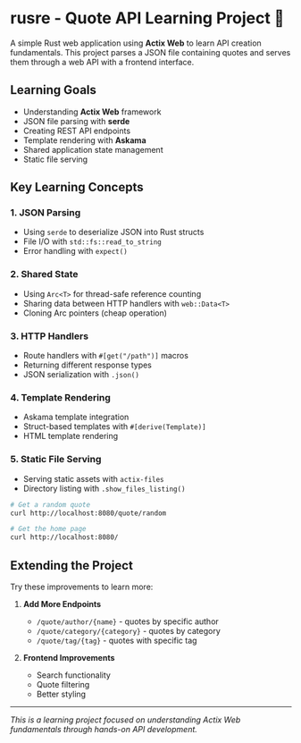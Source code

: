 # rusre - Quote API Learning Project 🦀

A simple Rust web application using **Actix Web** to learn API creation fundamentals. This project parses a JSON file containing quotes and serves them through a web API with a frontend interface.

## Learning Goals

- Understanding **Actix Web** framework
- JSON file parsing with **serde**
- Creating REST API endpoints
- Template rendering with **Askama**
- Shared application state management
- Static file serving

## Key Learning Concepts

### 1. **JSON Parsing**

- Using `serde` to deserialize JSON into Rust structs
- File I/O with `std::fs::read_to_string`
- Error handling with `expect()`

### 2. **Shared State**

- Using `Arc<T>` for thread-safe reference counting
- Sharing data between HTTP handlers with `web::Data<T>`
- Cloning Arc pointers (cheap operation)

### 3. **HTTP Handlers**

- Route handlers with `#[get("/path")]` macros
- Returning different response types
- JSON serialization with `.json()`

### 4. **Template Rendering**

- Askama template integration
- Struct-based templates with `#[derive(Template)]`
- HTML template rendering

### 5. **Static File Serving**

- Serving static assets with `actix-files`
- Directory listing with `.show_files_listing()`

```bash
# Get a random quote
curl http://localhost:8080/quote/random

# Get the home page
curl http://localhost:8080/
```

## Extending the Project

Try these improvements to learn more:

1. **Add More Endpoints**
   - `/quote/author/{name}` - quotes by specific author
   - `/quote/category/{category}` - quotes by category
   - `/quote/tag/{tag}` - quotes with specific tag

2. **Frontend Improvements**
   - Search functionality
   - Quote filtering
   - Better styling

---

_This is a learning project focused on understanding Actix Web fundamentals through hands-on API development._
